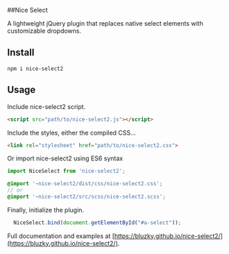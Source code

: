 ##Nice Select 

A lightweight jQuery plugin that replaces native select elements with customizable dropdowns.

## Install
```
npm i nice-select2
```

## Usage

Include nice-select2 script.

```html
<script src="path/to/nice-select2.js"></script>
```

Include the styles, either the compiled CSS...

```html
<link rel="stylesheet" href="path/to/nice-select2.css">
```

Or import nice-select2 using ES6 syntax
```js
import NiceSelect from 'nice-select2';
```

```scss
@import '~nice-select2/dist/css/nice-select2.css';
// or
@import '~nice-select2/src/scss/nice-select2.scss';
```

Finally, initialize the plugin.

```javascript
  NiceSelect.bind(document.getElementById("#a-select"));
```

Full documentation and examples at [https://bluzky.github.io/nice-select2/](https://bluzky.github.io/nice-select2/).
